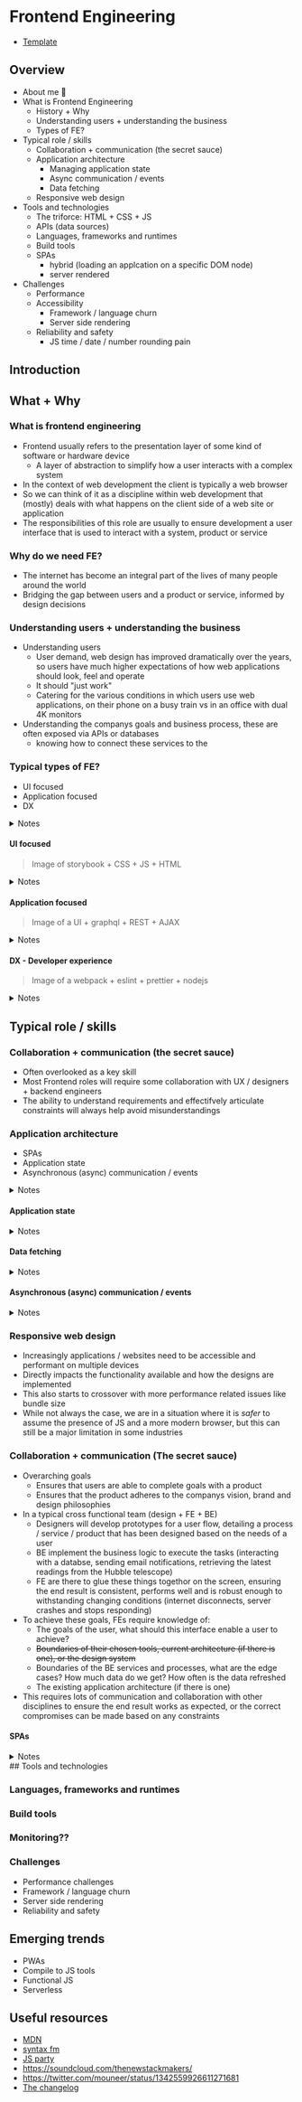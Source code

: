 # Frontend Engineering

- [Template](https://docs.google.com/presentation/d/124zFVyJXes8XuVViceHw4ZhS6eFCNt1RlBZ3V54viME/edit#slide=id.gb0764ef3d4_0_15)

## Overview

- About me 👋
- What is Frontend Engineering
  - History + Why
  - Understanding users + understanding the business
  - Types of FE?
- Typical role / skills
  - Collaboration + communication (the secret sauce)
  - Application architecture
    - Managing application state
    - Async communication / events
    - Data fetching
  - Responsive web design
- Tools and technologies
  - The triforce: HTML + CSS + JS
  - APIs (data sources)
  - Languages, frameworks and runtimes
  - Build tools
  - SPAs
    - hybrid (loading an applcation on a specific DOM node)
    - server rendered
- Challenges
  - Performance
  - Accessibility
    - Framework / language churn
    - Server side rendering
  - Reliability and safety
    - JS time / date / number rounding pain

## Introduction

## What + Why

### What is frontend engineering

- Frontend usually refers to the presentation layer of some kind of software or hardware device
  - A layer of abstraction to simplify how a user interacts with a complex system
- In the context of web development the client is typically a web browser
- So we can think of it as a discipline within web development that (mostly) deals with what happens on the client side of a web site or application
- The responsibilities of this role are usually to ensure development a user interface that is used to interact with a system, product or service

### Why do we need FE?

- The internet has become an integral part of the lives of many people around the world
- Bridging the gap between users and a product or service, informed
  by design decisions

### Understanding users + understanding the business

- Understanding users
  - User demand, web design has improved dramatically over the years, so users have much higher expectations of how web applications should look, feel and operate
  - It should "just work"
  - Catering for the various conditions in which users use web applications, on their phone on a busy train vs in an office with dual 4K monitors
- Understanding the companys goals and business process, these are often exposed via APIs or databases
  - knowing how to connect these services to the

### Typical types of FE?

- UI focused
- Application focused
- DX

<details>
<summary>Notes</summary>
In a typically medium to large development team, it is likely there will be frontend engineers that work across various different aspects.

Depending on the company / team size / stage of the product some roles will focus more one area over the others, but generally these are all the types of roles frontend engineers will typically be expected to be able to work across.

Across any of these types of roles, a good understanding HTML, CSS and JS is vital to be able to work effectively.

</details>

#### UI focused

> Image of storybook + CSS + JS + HTML

<details>
<summary>Notes</summary
Some frontend engineer role are more focused on the user side, this might require tasks such as development of reuseable components like buttons, form fields and layouts that adhere to the branding and style guidelines for the company.

Often in these kind of scenarios, the engieenrs will work closely with UX researchers and designers to develop components. These components provide an important framework for other engineers to quickly prototype and build new interfaces, without having to worry if the interfaces they are building are consistent with other parts of the website or application.

Some other key responsibilities might include ensure adhereance to web accessibility guidelines, as well as making sure the code behind the components is semantic and well structured.

</details>

#### Application focused

> Image of a UI + graphql + REST + AJAX

<details>
<summary>Notes</summary
Other frontend engineers focus on the application layer, this usually entails building out user interfaces, connecting to backend APIs or other data sources, performing transformations or calculations on the frontend to prepare data for display and implementing features.

Often these engineers will make use of the common, or shared components that have been developed, composing them togethor on the screen to complete a specific feature, while also working closely with backend engineers to ensure the relevant API endpoints and data is available for the features to work correctly, this is closer to the kind of role I perform at gitlab.

</details>

#### DX - Developer experience

> Image of a webpack + eslint + prettier + nodejs

<details>
<summary>Notes</summary>
While not a strictly frontend role, there is often a need in any medium to large team to have frontend engineers working on tooling and infrastructre to help other engineers efficiently and effectively build features or components.

This can often involve a wide range of tasks such as implementing linters to ensure the codebase largely adheres to common standards and automate some of this process, it can also involve building out templates or starters to easily allow new applications to be developed and it can also include configuring build systems to bundle, minify and split all the code to reduce the size of code that is shipped to the user.

While these tasks do not directly impact the user, they can help ensure the development team is able to ship features, consistently and efficiently.

</details>

## Typical role / skills

### Collaboration + communication (the secret sauce)

- Often overlooked as a key skill
- Most Frontend roles will require some collaboration with UX / designers + backend engineers
- The ability to understand requirements and effectifvely articulate constraints will always help avoid misunderstandings

### Application architecture

- SPAs
- Application state
- Asynchronous (async) communication / events

<details>
<summary>Notes</summary>
One key area of concern for frontend engineers building an application of any considerable size, is ensuring a sound and 
</details>

#### Application state

<details>
<summary>Notes</summary>
Managing application state for complex frontends has its own set of challenges, typically the state of a frontend refers to the configuration of UI elements currently visible on the screen, any data that has been loaded into memory and as well as actions to support the flow from one state to another.

There are many approaches to managing application state, often new approaches will result in a framework or library providing common patterns, for example the flux pattern as implemented by redux or vuex, which borrows ideas from functional programming, relying on a separations between actions and functions that mutate or change data.

</details>

#### Data fetching

<details>
<summary>Notes</summary>
</details>

#### Asynchronous (async) communication / events

<details>
<summary>Notes</summary>
</details>

### Responsive web design

- Increasingly applications / websites need to be accessible and performant on multiple devices
- Directly impacts the functionality available and how the designs are implemented
- This also starts to crossover with more performance related issues like bundle size
- While not always the case, we are in a situation where it is _safer_ to assume the presence of JS and a more modern browser, but this can still be a major limitation in some industries

### Collaboration + communication (The secret sauce)

- Overarching goals
  - Ensures that users are able to complete goals with a product
  - Ensures that the product adheres to the companys vision, brand and design philosophies
- In a typical cross functional team (design + FE + BE)
  - Designers will develop prototypes for a user flow, detailing a process / service / product that has been designed based on the needs of a user
  - BE implement the business logic to execute the tasks (interacting with a databse, sending email notifications, retrieving the latest readings from the Hubble telescope)
  - FE are there to glue these things togethor on the screen, ensuring the end result is consistent, performs well and is robust enough to withstanding changing conditions (internet disconnects, server crashes and stops responding)
- To achieve these goals, FEs require knowledge of:
  - The goals of the user, what should this interface enable a user to achieve?
  - ~~Boundaries of their chosen tools, current architecture (if there is one), or the design system~~
  - Boundaries of the BE services and processes, what are the edge cases? How much data do we get? How often is the data refreshed
  - The existing application architecture (if there is one)
- This requires lots of communication and collaboration with other disciplines to ensure the end result works as expected, or the correct compromises can be made based on any constraints

#### SPAs

<details>
<summary>Notes</summary>
</details>
## Tools and technologies

### Languages, frameworks and runtimes

### Build tools

### Monitoring??

### Challenges

- Performance challenges
- Framework / language churn
- Server side rendering
- Reliability and safety

## Emerging trends

- PWAs
- Compile to JS tools
- Functional JS
- Serverless

## Useful resources

- [MDN](https://developer.mozilla.org/en-US/)
- [syntax fm](https://syntax.fm/)
- [JS party](https://changelog.com/jsparty)
- https://soundcloud.com/thenewstackmakers/
- https://twitter.com/mouneer/status/1342559926611271681
- [The changelog](https://changelog.com/podcast)
